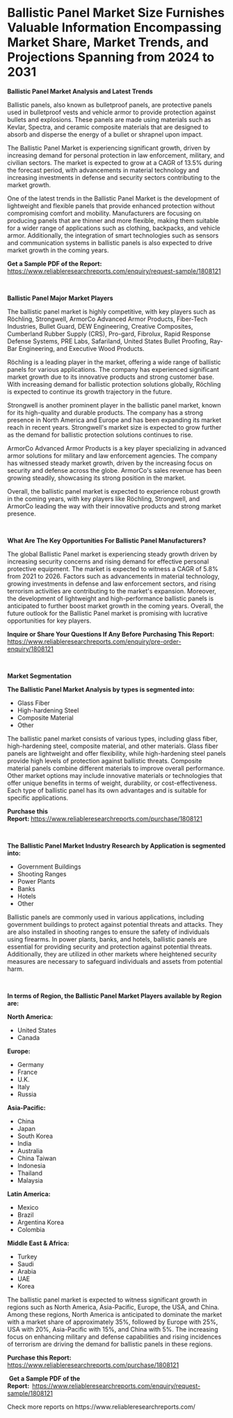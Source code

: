 <p><h1>Ballistic Panel Market Size Furnishes Valuable Information Encompassing Market Share, Market Trends, and Projections Spanning from 2024 to 2031</h1></p><p><strong>Ballistic Panel Market Analysis and Latest Trends</strong></p>
<p><p>Ballistic panels, also known as bulletproof panels, are protective panels used in bulletproof vests and vehicle armor to provide protection against bullets and explosions. These panels are made using materials such as Kevlar, Spectra, and ceramic composite materials that are designed to absorb and disperse the energy of a bullet or shrapnel upon impact.</p><p>The Ballistic Panel Market is experiencing significant growth, driven by increasing demand for personal protection in law enforcement, military, and civilian sectors. The market is expected to grow at a CAGR of 13.5% during the forecast period, with advancements in material technology and increasing investments in defense and security sectors contributing to the market growth.</p><p>One of the latest trends in the Ballistic Panel Market is the development of lightweight and flexible panels that provide enhanced protection without compromising comfort and mobility. Manufacturers are focusing on producing panels that are thinner and more flexible, making them suitable for a wider range of applications such as clothing, backpacks, and vehicle armor. Additionally, the integration of smart technologies such as sensors and communication systems in ballistic panels is also expected to drive market growth in the coming years.</p></p>
<p><strong>Get a Sample PDF of the Report:&nbsp;</strong> <a href="https://www.reliableresearchreports.com/enquiry/request-sample/1808121">https://www.reliableresearchreports.com/enquiry/request-sample/1808121</a></p>
<p>&nbsp;</p>
<p><strong>Ballistic Panel Major Market Players</strong></p>
<p><p>The ballistic panel market is highly competitive, with key players such as Röchling, Strongwell, ArmorCo Advanced Armor Products, Fiber-Tech Industries, Bullet Guard, DEW Engineering, Creative Composites, Cumberland Rubber Supply (CRS), Pro-gard, Fibrolux, Rapid Response Defense Systems, PRE Labs, Safariland, United States Bullet Proofing, Ray-Bar Engineering, and Executive Wood Products.</p><p>Röchling is a leading player in the market, offering a wide range of ballistic panels for various applications. The company has experienced significant market growth due to its innovative products and strong customer base. With increasing demand for ballistic protection solutions globally, Röchling is expected to continue its growth trajectory in the future.</p><p>Strongwell is another prominent player in the ballistic panel market, known for its high-quality and durable products. The company has a strong presence in North America and Europe and has been expanding its market reach in recent years. Strongwell's market size is expected to grow further as the demand for ballistic protection solutions continues to rise.</p><p>ArmorCo Advanced Armor Products is a key player specializing in advanced armor solutions for military and law enforcement agencies. The company has witnessed steady market growth, driven by the increasing focus on security and defense across the globe. ArmorCo's sales revenue has been growing steadily, showcasing its strong position in the market.</p><p>Overall, the ballistic panel market is expected to experience robust growth in the coming years, with key players like Röchling, Strongwell, and ArmorCo leading the way with their innovative products and strong market presence.</p></p>
<p>&nbsp;</p>
<p><strong>What Are The Key Opportunities For Ballistic Panel Manufacturers?</strong></p>
<p><p>The global Ballistic Panel market is experiencing steady growth driven by increasing security concerns and rising demand for effective personal protective equipment. The market is expected to witness a CAGR of 5.8% from 2021 to 2026. Factors such as advancements in material technology, growing investments in defense and law enforcement sectors, and rising terrorism activities are contributing to the market's expansion. Moreover, the development of lightweight and high-performance ballistic panels is anticipated to further boost market growth in the coming years. Overall, the future outlook for the Ballistic Panel market is promising with lucrative opportunities for key players.</p></p>
<p><strong>Inquire or Share Your Questions If Any Before Purchasing This Report:</strong> <a href="https://www.reliableresearchreports.com/enquiry/pre-order-enquiry/1808121">https://www.reliableresearchreports.com/enquiry/pre-order-enquiry/1808121</a></p>
<p>&nbsp;</p>
<p><strong>Market Segmentation</strong></p>
<p><strong>The Ballistic Panel Market Analysis by types is segmented into:</strong></p>
<p><ul><li>Glass Fiber</li><li>High-hardening Steel</li><li>Composite Material</li><li>Other</li></ul></p>
<p><p>The ballistic panel market consists of various types, including glass fiber, high-hardening steel, composite material, and other materials. Glass fiber panels are lightweight and offer flexibility, while high-hardening steel panels provide high levels of protection against ballistic threats. Composite material panels combine different materials to improve overall performance. Other market options may include innovative materials or technologies that offer unique benefits in terms of weight, durability, or cost-effectiveness. Each type of ballistic panel has its own advantages and is suitable for specific applications.</p></p>
<p><strong>Purchase this Report:&nbsp;</strong><a href="https://www.reliableresearchreports.com/purchase/1808121">https://www.reliableresearchreports.com/purchase/1808121</a></p>
<p>&nbsp;</p>
<p><strong>The Ballistic Panel Market Industry Research by Application is segmented into:</strong></p>
<p><ul><li>Government Buildings</li><li>Shooting Ranges</li><li>Power Plants</li><li>Banks</li><li>Hotels</li><li>Other</li></ul></p>
<p><p>Ballistic panels are commonly used in various applications, including government buildings to protect against potential threats and attacks. They are also installed in shooting ranges to ensure the safety of individuals using firearms. In power plants, banks, and hotels, ballistic panels are essential for providing security and protection against potential threats. Additionally, they are utilized in other markets where heightened security measures are necessary to safeguard individuals and assets from potential harm.</p></p>
<p>&nbsp;</p>
<p><strong>In terms of Region, the Ballistic Panel Market Players available by Region are:</strong></p>
<p>
    <p> <strong> North America: </strong>
        <ul>
            <li>United States</li>
            <li>Canada</li>
        </ul>
        </p> 
    <p> <strong> Europe: </strong>
        <ul>
            <li>Germany</li>
            <li>France</li>
            <li>U.K.</li>
            <li>Italy</li>
            <li>Russia</li>
        </ul>
        </p> 
    <p> <strong> Asia-Pacific: </strong>
        <ul>
            <li>China</li>
            <li>Japan</li>
            <li>South Korea</li>
            <li>India</li>
            <li>Australia</li>
            <li>China Taiwan</li>
            <li>Indonesia</li>
            <li>Thailand</li>
            <li>Malaysia</li>
        </ul>
        </p> 
    <p> <strong> Latin America: </strong>
        <ul>
            <li>Mexico</li>
            <li>Brazil</li>
            <li>Argentina Korea</li>
            <li>Colombia</li>
        </ul>
        </p> 
    <p> <strong> Middle East & Africa: </strong>
        <ul>
            <li>Turkey</li>
            <li>Saudi</li>
            <li>Arabia</li>
            <li>UAE</li>
            <li>Korea</li>
        </ul>
    </p>
    </p>
<p><p>The ballistic panel market is expected to witness significant growth in regions such as North America, Asia-Pacific, Europe, the USA, and China. Among these regions, North America is anticipated to dominate the market with a market share of approximately 35%, followed by Europe with 25%, USA with 20%, Asia-Pacific with 15%, and China with 5%. The increasing focus on enhancing military and defense capabilities and rising incidences of terrorism are driving the demand for ballistic panels in these regions.</p></p>
<p><strong>Purchase this Report: </strong><a href="https://www.reliableresearchreports.com/purchase/1808121">https://www.reliableresearchreports.com/purchase/1808121</a></p>
<p>&nbsp;<strong>Get a Sample PDF of the Report:&nbsp;&nbsp;</strong><a href="https://www.reliableresearchreports.com/enquiry/request-sample/1808121">https://www.reliableresearchreports.com/enquiry/request-sample/1808121</a></p>
<p><strong></strong></p>
<p>Check more reports on https://www.reliableresearchreports.com/</p>